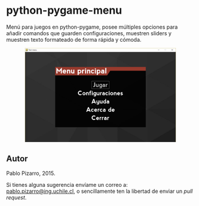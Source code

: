# python-pygame-menu
Menú para juegos en python-pygame, posee múltiples opciones para añadir comandos que guarden configuraciones, muestren sliders y muestren texto formateado de forma rápida y cómoda.

<p align="center">
<img src="https://raw.githubusercontent.com/ppizarror/ppizarror.github.io/master/resources/images/python-pygame-menu/image.PNG" width="80%px">
</p>

## Autor
Pablo Pizarro, 2015.

Si tienes alguna sugerencia envíame un correo a: [pablo.pizarro@ing.uchile.cl](mailto:pablo.pizarro@ing.uchile.cl), o sencillamente ten la libertad de enviar un _pull request_.